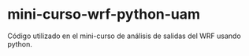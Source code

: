 # mini-curso-wrf-python-uam
Código utilizado en el mini-curso de análisis de salidas del WRF usando python.
